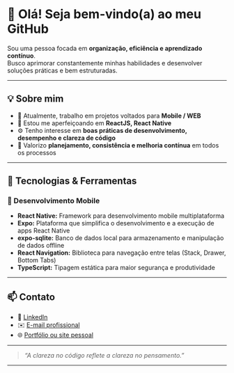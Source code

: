 # 👋 Olá! Seja bem-vindo(a) ao meu GitHub

Sou uma pessoa focada em **organização, eficiência e aprendizado contínuo**.  
Busco aprimorar constantemente minhas habilidades e desenvolver soluções práticas e bem estruturadas.

---

## 💡 Sobre mim

- 🔭 Atualmente, trabalho em projetos voltados para **Mobile / WEB**  
- 🌱 Estou me aperfeiçoando em **ReactJS, React Native**  
- ⚙️ Tenho interesse em **boas práticas de desenvolvimento, desempenho e clareza de código**  
- 🎯 Valorizo **planejamento, consistência e melhoria contínua** em todos os processos  

---

## 🧰 Tecnologias & Ferramentas

### 📱 Desenvolvimento Mobile
- **React Native:** Framework para desenvolvimento mobile multiplataforma  
- **Expo:** Plataforma que simplifica o desenvolvimento e a execução de apps React Native  
- **expo-sqlite:** Banco de dados local para armazenamento e manipulação de dados offline  
- **React Navigation:** Biblioteca para navegação entre telas (Stack, Drawer, Bottom Tabs)  
- **TypeScript:** Tipagem estática para maior segurança e produtividade  

---

## 📫 Contato

- 💼 [LinkedIn](https://www.linkedin.com/in/erik-kaue/)  
- ✉️ [E-mail profissional](mailto:kaue_erik122@hotmail.com)  
- 🌐 [Portfólio ou site pessoal](https://kaue-luz.github.io/Portifolio/)

---

> _“A clareza no código reflete a clareza no pensamento.”_

---
